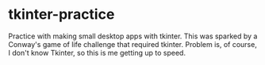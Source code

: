 # tkinter-practice
Practice with making small desktop apps with tkinter. This was sparked by a Conway's game of life challenge that required tkinter. Problem is, of course, I don't know Tkinter, so this is me getting up to speed.
